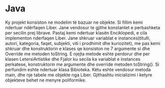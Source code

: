 # Java
Ky projekt konsiston ne modelim të bazuar ne objekte. Si fillim kemi ndertuar ndërfaqen Liber. Jane vendosur te gjithe konstantet e perbashketa
per secilin prej librave. Pastaj kemi ndertuar klasën Enciklopedi, e cila implementon nderfaqen Liber. Jane shkruar variablat e instances(titulli,
autori, kategoria, faqet, subjekti, viti i prodhimit dhe kuriozitet), me pas kemi shkruar dhe konstruktorin e klases qe konsiston ne 7 argumente 
si dhe  Override me metoden toString. E njejta metode eshte perdorur dhe per klasen LetersiArtistike dhe Fjalor ku secila ka variablat 
e instances perkatese, konstruktorin me argumente dhe override metoden toString().
Si perfundim eshte ndertuar klasa Bibioteka. Këtu eshte vendosur metoda main, dhe nje tabele me objekte nga Liber. Gjithashtu inicializimi i ketyre
objekteve behet ne menyre poliformike.

